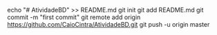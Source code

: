 echo "# AtividadeBD" >> README.md
git init
git add README.md
git commit -m "first commit"
git remote add origin https://github.com/CaioCintra/AtividadeBD.git
git push -u origin master
